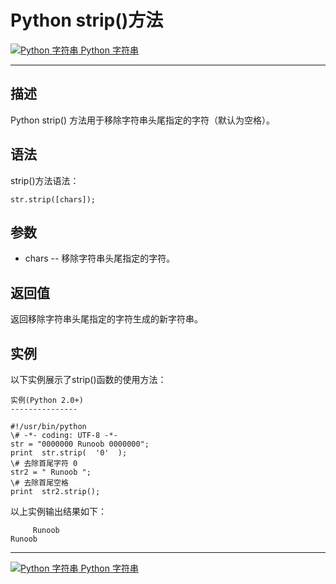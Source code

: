 Python strip()方法
================

 [![Python 字符串](../images/up.gif) Python 字符串](python-strings.html)

* * *

描述
--

Python strip() 方法用于移除字符串头尾指定的字符（默认为空格）。

语法
--

strip()方法语法：
```
str.strip([chars]);
```
参数
--

*   chars -- 移除字符串头尾指定的字符。

返回值
---

返回移除字符串头尾指定的字符生成的新字符串。

实例
--

以下实例展示了strip()函数的使用方法：
```
实例(Python 2.0+)
---------------

#!/usr/bin/python    
\# -*- coding: UTF-8 -*-  
str = "0000000 Runoob 0000000";  
print  str.strip(  '0'  );  
\# 去除首尾字符 0   
str2 = " Runoob ";   
\# 去除首尾空格   
print  str2.strip();
```
以上实例输出结果如下：
```
     Runoob  
Runoob
```
* * *

 [![Python 字符串](../images/up.gif) Python 字符串](python-strings.html)